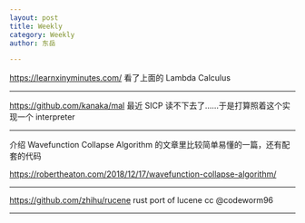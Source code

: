 ```yaml
---
layout: post
title: Weekly
category: Weekly
author: 东岳

---
```


https://learnxinyminutes.com/ 看了上面的 Lambda Calculus

***

https://github.com/kanaka/mal 最近 SICP 读不下去了……于是打算照着这个实现一个 interpreter

***

介绍 Wavefunction Collapse Algorithm 的文章里比较简单易懂的一篇，还有配套的代码

https://robertheaton.com/2018/12/17/wavefunction-collapse-algorithm/

***

https://github.com/zhihu/rucene rust port of lucene cc @codeworm96 

***

